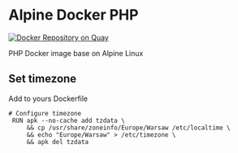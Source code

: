 # Alpine Docker PHP

[![Docker Repository on Quay](https://quay.io/repository/choros/php-docker/status "Docker Repository on Quay")](https://quay.io/repository/choros/php-docker)

PHP Docker image base on Alpine Linux

## Set timezone

Add to yours Dockerfile

```
# Configure timezone
 RUN apk --no-cache add tzdata \
     && cp /usr/share/zoneinfo/Europe/Warsaw /etc/localtime \
     && echo "Europe/Warsaw" > /etc/timezone \
     && apk del tzdata
```


